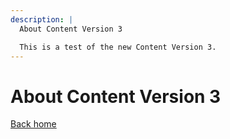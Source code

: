```yaml
---
description: |
  About Content Version 3

  This is a test of the new Content Version 3.
---
```


# About Content Version 3

[Back home](/)
